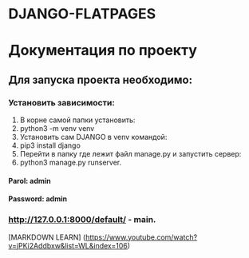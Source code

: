 # DJANGO-FLATPAGES

# Документация по проекту
## Для запуска проекта необходимо:

### Установить зависимости:
1) В корне самой папки установить:  
2) python3 -m venv venv
3) Установить сам DJANGO в venv командой:  
4) pip3 install django
5) Перейти в папку где лежит файл manage.py и запустить сервер:  
6) python3 manage.py runserver.  
#### Parol: admin
#### Password: admin

### http://127.0.0.1:8000/default/ - main. 

[MARKDOWN LEARN]  (https://www.youtube.com/watch?v=jPKi2Addbxw&list=WL&index=106)
